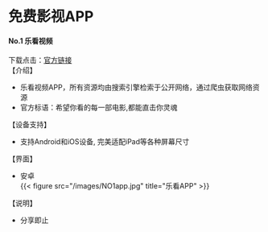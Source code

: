 # 免费影视APP


#### No.1 乐看视频

下载点击：[官方链接](https://lekan.app/ "官方链接")  
【介绍】

* 乐看视频APP，所有资源均由搜索引擎检索于公开网络，通过爬虫获取网络资源
* 官方标语：希望你看的每一部电影,都能直击你灵魂

【设备支持】

* 支持Android和iOS设备, 完美适配iPad等各种屏幕尺寸

【界面】

* 安卓  
  {{< figure src="/images/NO1app.jpg" title="乐看APP" >}}

【说明】

* 分享即止

